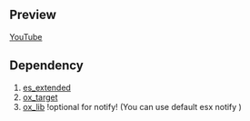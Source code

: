 ## Preview
[YouTube](https://youtu.be/LlY5wgY-WIM)

## Dependency
1. [es_extended](https://github.com/rex2630/es_extended)
2. [ox_target](https://github.com/overextended/ox_target)
3. [ox_lib](https://github.com/overextended/ox_lib) !optional for notify! (You can use default esx notify )
 
